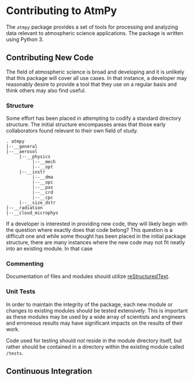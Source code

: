 # Contributing to AtmPy

The ``atmpy`` package provides a set of tools for processing and analyzing data relevant to atmospheric science applications.  The package is written using Python 3. 


## Contributing New Code

The field of atmospheric science is broad and developing and it is unlikely that this package will cover all use cases.  In that instance, a developer may reasonably desire to provide a tool that they use on a regular basis and think others may also find useful.  

### Structure

Some effort has been placed in attempting to codify a standard directory structure.  The initial structure encompasses areas that those early collaborators found relevant to their own field of study.

```
. atmpy
|--__general
|--__aerosol
     |--__physics
          |--__mech
          |--__opt
     |--__instr
          |--__dma
          |--__opc
          |--__pas
          |--__crd
          |--__cpc
     |--__size_dstr
|--__radiation
|--__cloud_microphys
```

If a developer is interested in providing new code, they will likely begin with the question where exactly does that code belong?  This question is a difficult one and while some thought has been placed in the initial package structure, there are many instances where the new code may not fit neatly into an existing module.  In that case

### Commenting

Documentation of files and modules should utilize [reStructuredText](http://www.sphinx-doc.org/en/stable/rest.html).

### Unit Tests

In order to maintain the integrity of the package, each new module or changes to existing modules should be tested extensively.  This is important as these modules may be used by a wide array of scientists and engineers and erroneous results may have significant impacts on the results of their work.

Code used for testing should *not* reside in the module directory itself, but rather should be contained in a directory within the existing module called ``/tests``.

## Continuous Integration
